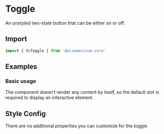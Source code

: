 # Toggle

An unstyled two-state button that can be either on or off.

<BulletList
  :items="[
    {
      description: 'When you want users toggle between two states.',
      variant: 'good',
    },
    {
      description: 'When the toggle is part of a form.',
      variant: 'bad',
      link: {
        label: 'Checkbox',
        href: '/vue-core/components/checkbox/checkbox',
      },
    },
  ]"
/>

## Import

```ts
import { VcToggle } from '@wisemen/vue-core'
```

<!-- @include: ./toggle-meta.md -->

## Examples

### Basic usage
The component doesn’t render any content by itself, so the default slot is required to display an interactive element.

<ComponentPreview name="toggle/basic" />


## Style Config

There are no additional properties you can customize for the toggle